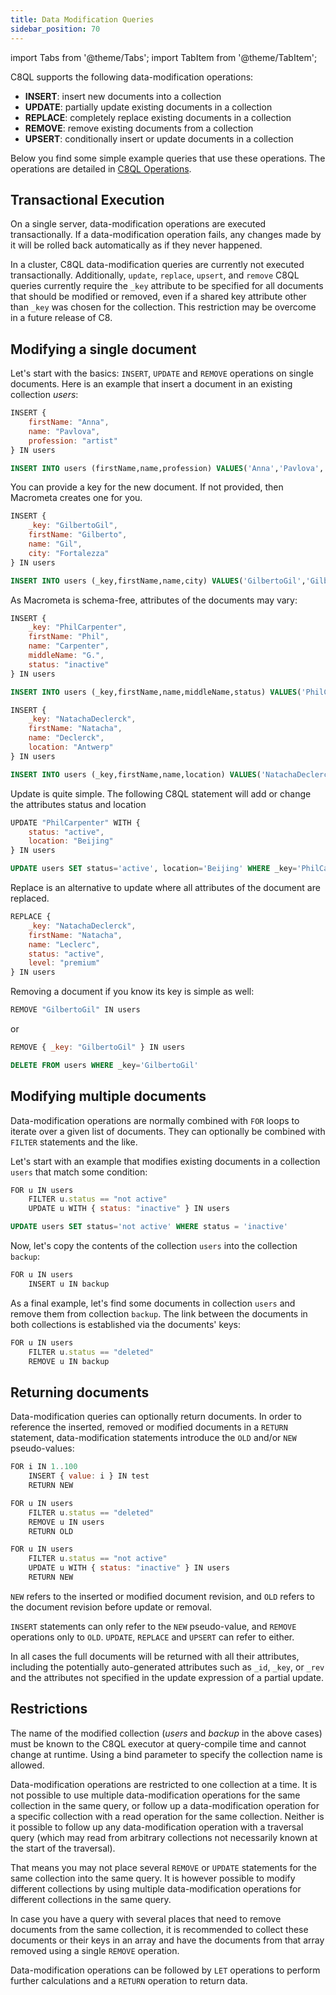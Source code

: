 ```yaml
---
title: Data Modification Queries
sidebar_position: 70
---
```


import Tabs from '@theme/Tabs';
import TabItem from '@theme/TabItem';

C8QL supports the following data-modification operations:

- **INSERT**: insert new documents into a collection
- **UPDATE**: partially update existing documents in a collection
- **REPLACE**: completely replace existing documents in a collection
- **REMOVE**: remove existing documents from a collection
- **UPSERT**: conditionally insert or update documents in a collection

Below you find some simple example queries that use these operations. The operations are detailed in [C8QL Operations](../c8ql/operations/index.md).

## Transactional Execution
  
On a single server, data-modification operations are executed transactionally. If a data-modification operation fails, any changes made by it will be rolled back automatically as if they never happened.

In a cluster, C8QL data-modification queries are currently not executed transactionally. Additionally, `update`, `replace`, `upsert`, and `remove` C8QL queries currently require the `_key` attribute to be specified for all documents that should be modified or removed, even if a shared key attribute other than `_key` was chosen for the collection. This restriction may be overcome in a future release of C8.

## Modifying a single document

Let's start with the basics: `INSERT`, `UPDATE` and `REMOVE` operations on single documents. Here is an example that insert a document in an existing collection _users_:

<Tabs groupId="modify-single">
<TabItem value="c8ql" label="C8QL">

```js
INSERT {
    firstName: "Anna",
    name: "Pavlova",
    profession: "artist"
} IN users
```

</TabItem>

<TabItem value="sql" label="SQL">

```sql
INSERT INTO users (firstName,name,profession) VALUES('Anna','Pavlova','artist')
```

</TabItem>
</Tabs>

You can provide a key for the new document. If not provided, then Macrometa creates one for you.  

<Tabs groupId="modify-single">
<TabItem value="c8ql" label="C8QL">

```js
INSERT {
    _key: "GilbertoGil",
    firstName: "Gilberto",
    name: "Gil",
    city: "Fortalezza"
} IN users
```

</TabItem>
<TabItem value="sql" label="SQL">

```sql
INSERT INTO users (_key,firstName,name,city) VALUES('GilbertoGil','Gilberto','Gil','Fortalezza')
```

</TabItem>
</Tabs>

As Macrometa is schema-free, attributes of the documents may vary:

<Tabs groupId="modify-single">
<TabItem value="c8ql" label="C8QL">

```js
INSERT {
    _key: "PhilCarpenter",
    firstName: "Phil",
    name: "Carpenter",
    middleName: "G.",
    status: "inactive"
} IN users
```

</TabItem>
<TabItem value="sql" label="SQL">

```sql
INSERT INTO users (_key,firstName,name,middleName,status) VALUES('PhilCarpenter','Phil','Carpenter','G.','inactive')
```

</TabItem>
</Tabs>

<Tabs groupId="modify-single">
<TabItem value="c8ql" label="C8QL">

```js
INSERT {
    _key: "NatachaDeclerck",
    firstName: "Natacha",
    name: "Declerck",
    location: "Antwerp"
} IN users 
```

</TabItem>
<TabItem value="sql" label="SQL">

```sql
INSERT INTO users (_key,firstName,name,location) VALUES('NatachaDeclerck','Natacha','Declerck','Antwerp')
```

</TabItem>
</Tabs>

Update is quite simple. The following C8QL statement will add or change the attributes status and location

<Tabs groupId="modify-single">
<TabItem value="c8ql" label="C8QL">

```js
UPDATE "PhilCarpenter" WITH {
    status: "active",
    location: "Beijing"
} IN users
```

</TabItem>
<TabItem value="sql" label="SQL">

```sql
UPDATE users SET status='active', location='Beijing' WHERE _key='PhilCarpenter'
```

</TabItem>
</Tabs>

Replace is an alternative to update where all attributes of the document are replaced.

```js
REPLACE {
    _key: "NatachaDeclerck",
    firstName: "Natacha",
    name: "Leclerc",
    status: "active",
    level: "premium"
} IN users
```

Removing a document if you know its key is simple as well:

<Tabs groupId="modify-single">
<TabItem value="c8ql" label="C8QL">

```js
REMOVE "GilbertoGil" IN users
```

or

```js
REMOVE { _key: "GilbertoGil" } IN users
```

</TabItem>
<TabItem value="sql" label="SQL">

```sql
DELETE FROM users WHERE _key='GilbertoGil'
```

</TabItem>
</Tabs>

## Modifying multiple documents

Data-modification operations are normally combined with `FOR` loops to iterate over a given list of documents. They can optionally be combined with `FILTER` statements and the like.

Let's start with an example that modifies existing documents in a collection `users` that match some condition:

<Tabs groupId="modify-single">
<TabItem value="c8ql" label="C8QL">

```js
FOR u IN users
    FILTER u.status == "not active"
    UPDATE u WITH { status: "inactive" } IN users
```

</TabItem>
<TabItem value="sql" label="SQL">

```sql
UPDATE users SET status='not active' WHERE status = 'inactive'
```

</TabItem>
</Tabs>

Now, let's copy the contents of the collection `users` into the collection `backup`:

```js
FOR u IN users
    INSERT u IN backup
```

As a final example, let's find some documents in collection `users` and remove them from collection `backup`. The link between the documents in both collections is established via the documents' keys:

```js
FOR u IN users
    FILTER u.status == "deleted"
    REMOVE u IN backup
```

## Returning documents

Data-modification queries can optionally return documents. In order to reference the inserted, removed or modified documents in a `RETURN` statement, data-modification statements introduce the `OLD` and/or `NEW` pseudo-values:

```js
FOR i IN 1..100
    INSERT { value: i } IN test 
    RETURN NEW
```

```js
FOR u IN users
    FILTER u.status == "deleted"
    REMOVE u IN users 
    RETURN OLD
```

```js
FOR u IN users
    FILTER u.status == "not active"
    UPDATE u WITH { status: "inactive" } IN users 
    RETURN NEW
```

`NEW` refers to the inserted or modified document revision, and `OLD` refers to the document revision before update or removal.

`INSERT` statements can only refer to the `NEW` pseudo-value, and `REMOVE` operations only to `OLD`. `UPDATE`, `REPLACE` and `UPSERT` can refer to either.

In all cases the full documents will be returned with all their attributes, including the potentially auto-generated attributes such as `_id`, `_key`, or `_rev` and the attributes not specified in the update expression of a partial update.

## Restrictions

The name of the modified collection (_users_ and _backup_ in the above cases) must be known to the C8QL executor at query-compile time and cannot change at runtime. Using a bind parameter to specify the collection name is allowed.

Data-modification operations are restricted to one collection at a time. It is not possible to use multiple data-modification operations for the same collection in the same query, or follow up a data-modification operation for a specific collection with a read operation for the same collection. Neither is it possible to follow up any data-modification operation with a traversal query (which may read from arbitrary collections not necessarily known at the start of the traversal).

That means you may not place several `REMOVE` or `UPDATE` statements for the same collection into the same query. It is however possible to modify different collections by using multiple data-modification operations for different collections in the same query.

In case you have a query with several places that need to remove documents from the same collection, it is recommended to collect these documents or their keys in an array and have the documents from that array removed using a single `REMOVE` operation.

Data-modification operations can be followed by `LET` operations to perform further calculations and a `RETURN` operation to return data.
